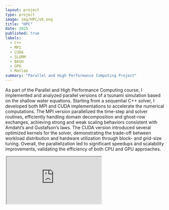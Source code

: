 ```yaml
---
layout: project
type: project
image: img/HPC/ok.ong
title: "HPC"
date: 2025
published: true
labels:
  - C++
  - MPI
  - CUDA
  - SLURM
  - BASH
  - GPU
  - Matlab
summary: "Parallel and High Performance Computing Project"
---
```



As part of the Parallel and High Performance Computing course, I implemented and analyzed parallel versions of a tsunami simulation based on the shallow water equations. Starting from a sequential C++ solver, I developed both MPI and CUDA implementations to accelerate the numerical computations. The MPI version parallelized the time-step and solver routines, efficiently handling domain decomposition and ghost-row exchanges, achieving strong and weak scaling behaviors consistent with Amdahl’s and Gustafson’s laws. The CUDA version introduced several optimized kernels for the solver, demonstrating the trade-off between workload distribution and hardware utilization through block- and grid-size tuning. Overall, the parallelization led to significant speedups and scalability improvements, validating the efficiency of both CPU and GPU approaches.




<div class="ratio ratio-4x3 my-4" style="max-width: 500px; margin: 0 auto;">
  <iframe 
    src="https://drive.google.com/file/d/17eRBybbB49KU8dngPshqUOB_8kObn6yC/preview"
    title="Final project"
    allowfullscreen>
  </iframe>
</div>



